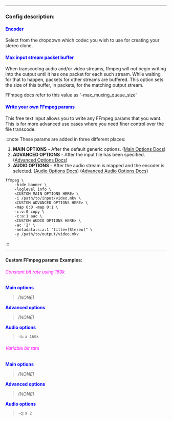 
---

### Config description:

#### <span style="color:blue">Encoder</span>

Select from the dropdown which codec you wish to use for creating your stereo clone.



#### <span style="color:blue">Max input stream packet buffer</span>
When transcoding audio and/or video streams, ffmpeg will not begin writing into the output until it has one packet for each such stream. 
While waiting for that to happen, packets for other streams are buffered. 
This option sets the size of this buffer, in packets, for the matching output stream.

FFmpeg docs refer to this value as '-max_muxing_queue_size'


#### <span style="color:blue">Write your own FFmpeg params</span>
This free text input allows you to write any FFmpeg params that you want. 
This is for more advanced use cases where you need finer control over the file transcode.

:::note
These params are added in three different places:
1. **MAIN OPTIONS** - After the default generic options.
   ([Main Options Docs](https://ffmpeg.org/ffmpeg.html#Main-options))
1. **ADVANCED OPTIONS** - After the input file has been specified.
   ([Advanced Options Docs](https://ffmpeg.org/ffmpeg.html#Advanced-options))
1. **AUDIO OPTIONS** - After the audio stream is mapped and the encoder is selected.
   ([Audio Options Docs](https://ffmpeg.org/ffmpeg.html#Audio-Options))
   ([Advanced Audio Options Docs](https://ffmpeg.org/ffmpeg.html#Advanced-Audio-options))

```
ffmpeg \
    -hide_banner \
    -loglevel info \
    <CUSTOM MAIN OPTIONS HERE> \
    -i /path/to/input/video.mkv \
    <CUSTOM ADVANCED OPTIONS HERE> \
    -map 0:0 -map 0:1 \
    -c:v:0 copy \
    -c:a:1 aac \
    <CUSTOM AUDIO OPTIONS HERE> \
    -ac '2' \
    -metadata:s:a:1 "title=[Stereo]" \
    -y /path/to/output/video.mkv 
```
:::

---

#### Custom FFmpeg params Examples:

###### <span style="color:magenta">Constant bit rate using 160k</span>
**<span style="color:blue">Main options</span>**
> *(NONE)*
> 
**<span style="color:blue">Advanced options</span>**
> *(NONE)*
> 
**<span style="color:blue">Audio options</span>**
> `-b:a 160k`

###### <span style="color:magenta">Variable bit rate</span>
**<span style="color:blue">Main options</span>**
> *(NONE)*
> 
**<span style="color:blue">Advanced options</span>**
> *(NONE)*
> 
**<span style="color:blue">Audio options</span>**
> `-q:a 2`
